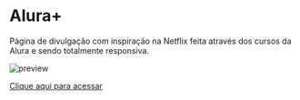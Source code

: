 # Alura+
Página de divulgação com inspiração na Netflix feita através dos cursos da Alura e sendo totalmente responsiva.

![preview](https://user-images.githubusercontent.com/117242122/218280034-40743788-a5f6-45f1-b42f-00b43345b266.png)

<a href="https://p-lyp.github.io/aluraplus/">Clique aqui para acessar</a>
